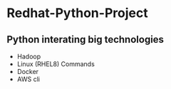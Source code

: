 # Redhat-Python-Project
## Python interating big technologies
* Hadoop
* Linux (RHEL8) Commands
* Docker
* AWS cli
